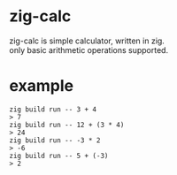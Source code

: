 # zig-calc
zig-calc is simple calculator, written in zig.  
only basic arithmetic operations supported.

# example
````
zig build run -- 3 + 4
> 7
zig build run -- 12 + (3 * 4)
> 24
zig build run -- -3 * 2
> -6
zig build run -- 5 + (-3)
> 2
````